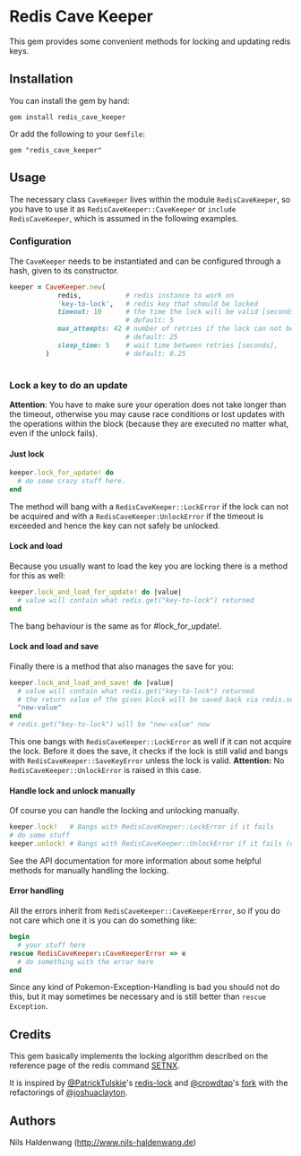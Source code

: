 # Redis Cave Keeper

This gem provides some convenient methods for locking and updating redis keys.

## Installation

You can install the gem by hand:

    gem install redis_cave_keeper

Or add the following to your `Gemfile`:

    gem "redis_cave_keeper" 

## Usage

The necessary class ```CaveKeeper``` lives within the module ```RedisCaveKeeper```, so you have to use it as ```RedisCaveKeeper::CaveKeeper``` or ```include RedisCaveKeeper```, which is assumed in the following examples.

### Configuration
The ```CaveKeeper``` needs to be instantiated and can be configured through a hash, given to its constructor.

```ruby
keeper = CaveKeeper.new(
            redis,           # redis instance to work on
            'key-to-lock',   # redis key that should be locked
            timeout: 10      # the time the lock will be valid [seconds],
                             # default: 5
            max_attempts: 42 # number of retries if the lock can not be acquired immediately,
                             # default: 25
            sleep_time: 5    # wait time between retries [seconds],
         )                   # default: 0.25
         
```

### Lock a key to do an update

**Attention**: You have to make sure your operation does not take longer than the timeout, otherwise you may cause race conditions or lost updates with the operations within the block (because they are executed no matter what, even if the unlock fails).

#### Just lock
```ruby
keeper.lock_for_update! do
  # do some crazy stuff here.
end
```

The method will bang with a ```RedisCaveKeeper::LockError``` if the lock can not be acquired and with a ```RedisCaveKeeper:UnlockError``` if the timeout is exceeded and hence the key can not safely be unlocked.

#### Lock and load
Because you usually want to load the key you are locking there is a method for this as well:

```ruby
keeper.lock_and_load_for_update! do |value|
  # value will contain what redis.get("key-to-lock") returned
end
```

The bang behaviour is the same as for #lock_for_update!.

#### Lock and load and save

Finally there is a method that also manages the save for you:

```ruby
keeper.lock_and_load_and_save! do |value|
  # value will contain what redis.get("key-to-lock") returned
  # the return value of the given block will be saved back via redis.set("key-to-lock")
  "new-value"
end
# redis.get("key-to-lock") will be "new-value" now
```

This one bangs with ```RedisCaveKeeper::LockError``` as well if it can not acquire the lock. Before it does the save, it checks
if the lock is still valid and bangs with ```RedisCaveKeeper::SaveKeyError``` unless the lock is valid.
**Attention:** No ```RedisCaveKeeper::UnlockError``` is raised in this case.

#### Handle lock and unlock manually

Of course you can handle the locking and unlocking manually.

```ruby
keeper.lock!   # Bangs with RedisCaveKeeper::LockError if it fails
# do some stuff
keeper.unlock! # Bangs with RedisCaveKeeper::UnlockError if it fails (e.g. because of timeout)
```

See the API documentation for more information about some helpful methods for manually handling the locking.

#### Error handling

All the errors inherit from ```RedisCaveKeeper::CaveKeeperError```, so if you
do not care which one it is you can do something like:

```ruby
begin
  # your stuff here
rescue RedisCaveKeeper::CaveKeeperError => e
  # do something with the error here
end
```
Since any kind of Pokemon-Exception-Handling is bad you should not do this, but it may
sometimes be necessary and is still better than ```rescue Exception```.

## Credits

This gem basically implements the locking algorithm described on the reference page
of the redis command [SETNX](http://redis.io/commands/setnx "Redis#SETNX").

It is inspired by [@PatrickTulskie](https://github.com/PatrickTulskie)'s [redis-lock](https://github.com/PatrickTulskie/redis-lock "Original redis-lock")
and [@crowdtap](https://github.com/crowdtap)'s [fork](https://github.com/crowdtap/redis-lock "Fork of redis-lock") with the refactorings of [@joshuaclayton](https://github.com/joshuaclayton).

## Authors
Nils Haldenwang (http://www.nils-haldenwang.de)
